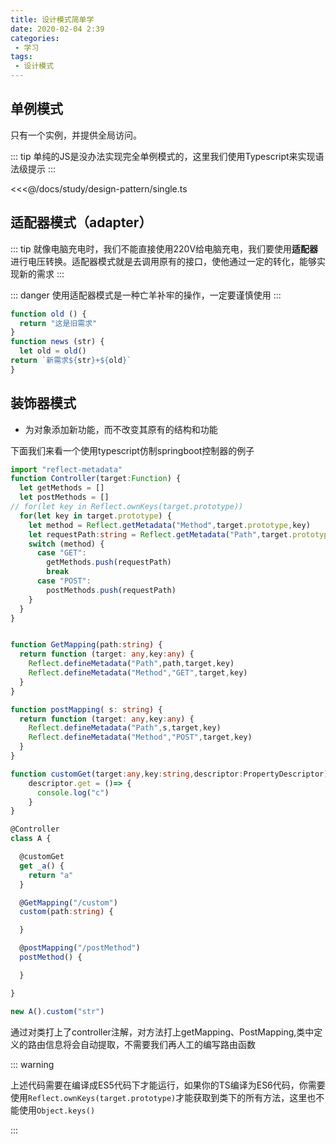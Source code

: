 ```yaml
---
title: 设计模式简单学
date: 2020-02-04 2:39
categories: 
 - 学习
tags: 
 - 设计模式
---
```


## 单例模式
只有一个实例，并提供全局访问。

::: tip 
单纯的JS是没办法实现完全单例模式的，这里我们使用Typescript来实现语法级提示
:::

<<<@/docs/study/design-pattern/single.ts

## 适配器模式（adapter）

::: tip
就像电脑充电时，我们不能直接使用220V给电脑充电，我们要使用**适配器**进行电压转换。适配器模式就是去调用原有的接口，使他通过一定的转化，能够实现新的需求
:::

::: danger
使用适配器模式是一种亡羊补牢的操作，一定要谨慎使用
:::

```javascript
function old () {
  return "这是旧需求"
}
function news (str) {
  let old = old()
return `新需求${str}+${old}`
}
```

## 装饰器模式

- 为对象添加新功能，而不改变其原有的结构和功能

下面我们来看一个使用typescript仿制springboot控制器的例子

```typescript
import "reflect-metadata"
function Controller(target:Function) {
  let getMethods = []
  let postMethods = []
// for(let key in Reflect.ownKeys(target.prototype))
  for(let key in target.prototype) {
    let method = Reflect.getMetadata("Method",target.prototype,key)
    let requestPath:string = Reflect.getMetadata("Path",target.prototype,key)
    switch (method) {
      case "GET":
        getMethods.push(requestPath)
        break
      case "POST":
        postMethods.push(requestPath)
    }
  }
}


function GetMapping(path:string) {
  return function (target: any,key:any) {
    Reflect.defineMetadata("Path",path,target,key)
    Reflect.defineMetadata("Method","GET",target,key)
  }
}

function postMapping( s: string) {
  return function (target: any,key:any) {
    Reflect.defineMetadata("Path",s,target,key)
    Reflect.defineMetadata("Method","POST",target,key)
  }
}

function customGet(target:any,key:string,descriptor:PropertyDescriptor) {
    descriptor.get = ()=> {
      console.log("c")
    }
}

@Controller
class A {

  @customGet
  get _a() {
    return "a"
  }

  @GetMapping("/custom")
  custom(path:string) {

  }

  @postMapping("/postMethod")
  postMethod() {

  }

}

new A().custom("str")
```

通过对类打上了controller注解，对方法打上getMapping、PostMapping,类中定义的路由信息将会自动提取，不需要我们再人工的编写路由函数

::: warning

上述代码需要在编译成ES5代码下才能运行，如果你的TS编译为ES6代码，你需要使用`Reflect.ownKeys(target.prototype)`才能获取到类下的所有方法，这里也不能使用`Object.keys()`


:::






